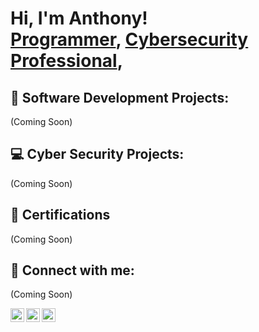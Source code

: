 <h1>Hi, I'm Anthony! <br/><a href="[https://github.com/AnthonyCiresi]">Programmer</a>, <a href="[https://www.linkedin.com/in/anthony-ciresi-60bb28316/]">Cybersecurity Professional</a>,

<h2>📀 Software Development Projects:</h2>

(Coming Soon)

<h2>💻 Cyber Security Projects:</h2>

(Coming Soon)

<h2>📜 Certifications</h2>

(Coming Soon)

<h2> 🤳 Connect with me:</h2>

(Coming Soon)



[<img align="left" alt="JoshMadakor | YouTube" width="22px" src="https://cdn.jsdelivr.net/npm/simple-icons@v3/icons/youtube.svg" />][youtube]
[<img align="left" alt="anthony-ciresi | LinkedIn" width="22px" src="https://cdn.jsdelivr.net/npm/simple-icons@v3/icons/linkedin.svg" />][linkedin]
[<img align="left" alt="JoshMadakor | Instagram" width="22px" src="https://cdn.jsdelivr.net/npm/simple-icons@v3/icons/instagram.svg" />][instagram]

[youtube]: youtube
[instagram]: instagram
[linkedin]: (https://www.linkedin.com/in/anthony-ciresi-60bb28316/)

<!--
**AnthonyCiresi/AnthonyCiresi** is a ✨ _special_ ✨ repository because its `README.md` (this file) appears on your GitHub profile.

Here are some ideas to get you started:

- 🔭 I’m currently working on ...
- 🌱 I’m currently learning ...
- 👯 I’m looking to collaborate on ...
- 🤔 I’m looking for help with ...
- 💬 Ask me about ...
- 📫 How to reach me: ...
- 😄 Pronouns: ...
- ⚡ Fun fact: ...
-->
